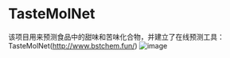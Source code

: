 # TasteMolNet
该项目用来预测食品中的甜味和苦味化合物，并建立了在线预测工具：
TasteMolNet(http://www.bstchem.fun/)
![image](https://github.com/PeiqinShi/TasteMolNet/assets/99592001/d5eee459-8e05-482b-8a19-1b7990a70a32)

